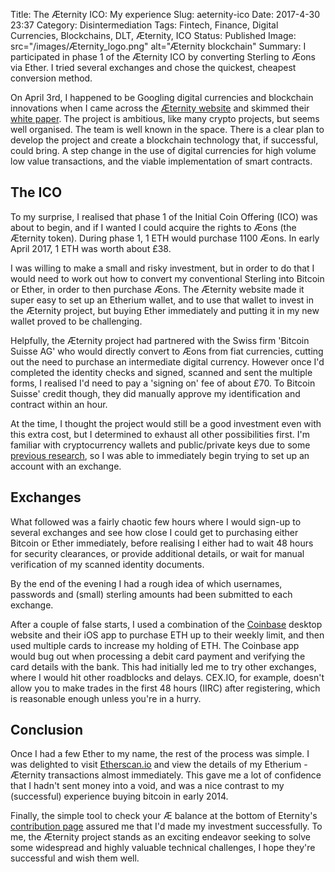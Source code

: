 Title: The Æternity ICO: My experience
Slug: aeternity-ico
Date: 2017-4-30 23:37
Category: Disintermediation
Tags: Fintech, Finance, Digital Currencies, Blockchains, DLT, Æternity, ICO
Status: Published
Image: src="/images/Æternity_logo.png" alt="Æternity blockchain"
Summary: I participated in phase 1 of the Æternity ICO by converting Sterling to Æons via Ether. I tried several exchanges and chose the quickest, cheapest conversion method.

On April 3rd, I happened to be Googling digital currencies and blockchain innovations when I came across the [Æternity website](http://www.Æternity.com) and skimmed their [white paper](https://blockchain.Æternity.com/%C3%A6ternity-blockchain-whitepaper.pdf). The project is ambitious, like many crypto projects, but seems well organised. The team is well known in the space. There is a clear plan to develop the project and create a blockchain technology that, if successful, could bring. A step change in the use of digital currencies for high volume low value transactions, and the viable implementation of smart contracts. 

## The ICO

To my surprise, I realised that phase 1 of the Initial Coin Offering (ICO) was about to begin, and if I wanted I could acquire the rights to Æons (the Æternity token). During phase 1, 1 ETH would purchase 1100 Æons. In early April 2017, 1 ETH was worth about £38.

I was willing to make a small and risky investment, but in order to do that I would need to work out how to convert my conventional Sterling into Bitcoin or Ether, in order to then purchase Æons. The Æternity website made it super easy to set up an Etherium wallet, and to use that wallet to invest in the Æternity project, but buying Ether immediately and putting it in my new wallet proved to be challenging. 

Helpfully, the Æternity project had partnered with the Swiss firm 'Bitcoin Suisse AG' who would directly convert to Æons from fiat currencies, cutting out the need to purchase an intermediate digital currency. However once I'd completed the identity checks and signed, scanned and sent the multiple forms, I realised I'd need to pay a 'signing on' fee of about £70. To Bitcoin Suisse' credit though, they did manually approve my identification and contract within an hour. 

At the time, I thought the project would still be a good investment even with this extra cost, but I determined to exhaust all other possibilities first. I'm familiar with cryptocurrency wallets and public/private keys due to some [previous research]({filename}/articles/encryption.md), so I was able to immediately begin trying to set up an account with an exchange.

## Exchanges

What followed was a fairly chaotic few hours where I would sign-up to several exchanges and see how close I could get to purchasing either Bitcoin or Ether immediately, before realising I either had to wait 48 hours for security clearances, or provide additional details, or wait for manual verification of my scanned identity documents. 

By the end of the evening I had a rough idea of which usernames, passwords and (small) sterling amounts had been submitted to each exchange. 

After a couple of false starts, I used a combination of the [Coinbase](https://www.coinbase.com) desktop website and their iOS app to purchase ETH up to their weekly limit, and then used multiple cards to increase my holding of ETH. The Coinbase app would bug out when processing a debit card payment and verifying the card details with the bank. This had initially led me to try other exchanges, where I would hit other roadblocks and delays. CEX.IO, for example, doesn't allow you to make trades in the first 48 hours (IIRC) after registering, which is reasonable enough unless you're in a hurry. 

## Conclusion

Once I had a few Ether to my name, the rest of the process was simple. I was delighted to visit [Etherscan.io](https://etherscan.io/) and view the details of my Etherium - Æternity transactions almost immediately. This gave me a lot of confidence that I hadn't sent money into a void, and was a nice contrast to my (successful) experience buying bitcoin in early 2014. 

Finally, the simple tool to check your Æ balance at the bottom of Eternity's [contribution page](https://wallet.Æternity.com) assured me that I'd made my investment successfully. To me, the Æternity project stands as an exciting endeavor seeking to solve some widespread and highly valuable technical challenges, I hope they're successful and wish them well.    

